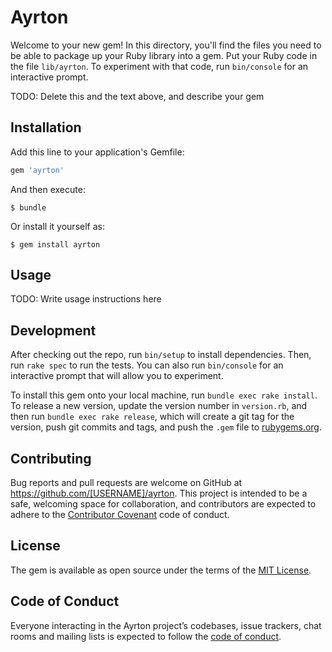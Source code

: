 # Ayrton

Welcome to your new gem! In this directory, you'll find the files you need to be able to package up your Ruby library into a gem. Put your Ruby code in the file `lib/ayrton`. To experiment with that code, run `bin/console` for an interactive prompt.

TODO: Delete this and the text above, and describe your gem

## Installation

Add this line to your application's Gemfile:

```ruby
gem 'ayrton'
```

And then execute:

    $ bundle

Or install it yourself as:

    $ gem install ayrton

## Usage

TODO: Write usage instructions here

## Development

After checking out the repo, run `bin/setup` to install dependencies. Then, run `rake spec` to run the tests. You can also run `bin/console` for an interactive prompt that will allow you to experiment.

To install this gem onto your local machine, run `bundle exec rake install`. To release a new version, update the version number in `version.rb`, and then run `bundle exec rake release`, which will create a git tag for the version, push git commits and tags, and push the `.gem` file to [rubygems.org](https://rubygems.org).

## Contributing

Bug reports and pull requests are welcome on GitHub at https://github.com/[USERNAME]/ayrton. This project is intended to be a safe, welcoming space for collaboration, and contributors are expected to adhere to the [Contributor Covenant](http://contributor-covenant.org) code of conduct.

## License

The gem is available as open source under the terms of the [MIT License](https://opensource.org/licenses/MIT).

## Code of Conduct

Everyone interacting in the Ayrton project’s codebases, issue trackers, chat rooms and mailing lists is expected to follow the [code of conduct](https://github.com/[USERNAME]/ayrton/blob/master/CODE_OF_CONDUCT.md).

